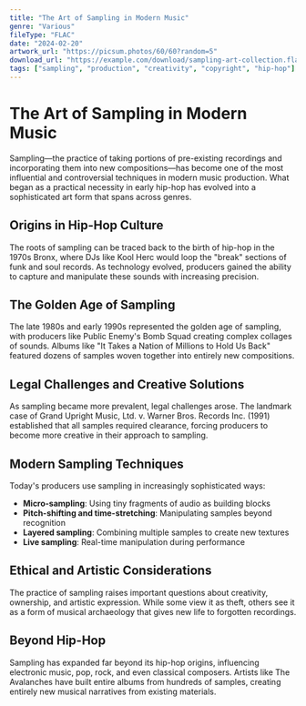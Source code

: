 ```yaml
---
title: "The Art of Sampling in Modern Music"
genre: "Various"
fileType: "FLAC"
date: "2024-02-20"
artwork_url: "https://picsum.photos/60/60?random=5"
download_url: "https://example.com/download/sampling-art-collection.flac"
tags: ["sampling", "production", "creativity", "copyright", "hip-hop"]
---
```


# The Art of Sampling in Modern Music

Sampling—the practice of taking portions of pre-existing recordings and incorporating them into new compositions—has become one of the most influential and controversial techniques in modern music production. What began as a practical necessity in early hip-hop has evolved into a sophisticated art form that spans across genres.

## Origins in Hip-Hop Culture

The roots of sampling can be traced back to the birth of hip-hop in the 1970s Bronx, where DJs like Kool Herc would loop the "break" sections of funk and soul records. As technology evolved, producers gained the ability to capture and manipulate these sounds with increasing precision.

## The Golden Age of Sampling

The late 1980s and early 1990s represented the golden age of sampling, with producers like Public Enemy's Bomb Squad creating complex collages of sounds. Albums like "It Takes a Nation of Millions to Hold Us Back" featured dozens of samples woven together into entirely new compositions.

## Legal Challenges and Creative Solutions

As sampling became more prevalent, legal challenges arose. The landmark case of Grand Upright Music, Ltd. v. Warner Bros. Records Inc. (1991) established that all samples required clearance, forcing producers to become more creative in their approach to sampling.

## Modern Sampling Techniques

Today's producers use sampling in increasingly sophisticated ways:
- **Micro-sampling**: Using tiny fragments of audio as building blocks
- **Pitch-shifting and time-stretching**: Manipulating samples beyond recognition
- **Layered sampling**: Combining multiple samples to create new textures
- **Live sampling**: Real-time manipulation during performance

## Ethical and Artistic Considerations

The practice of sampling raises important questions about creativity, ownership, and artistic expression. While some view it as theft, others see it as a form of musical archaeology that gives new life to forgotten recordings.

## Beyond Hip-Hop

Sampling has expanded far beyond its hip-hop origins, influencing electronic music, pop, rock, and even classical composers. Artists like The Avalanches have built entire albums from hundreds of samples, creating entirely new musical narratives from existing materials.